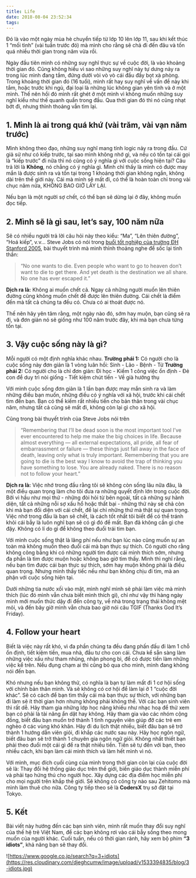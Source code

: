 ```yaml
---
title: Life
date: 2018-08-04 23:52:34
tags:
---
```

Đó là vào một ngày mùa hè chuyển tiếp từ lớp 10 lên lớp 11, sau khi kết thúc 1 “mối tình” (vài tuần trước đó) mà mình cho rằng sẽ chả đi đến đâu và tốn quá nhiều thời gian trong năm vừa rồi.

Ngày đầu tiên mình có những suy nghĩ thực sự về cuộc đời, là vào khoảng thời gian đó. Cũng không hiểu vì sao những suy nghĩ này tự dưng nảy ra trong lúc mình đang tắm, đứng dưới vòi vò vò cái đầu đầy bọt xà phòng. Trong khoảng thời gian đó (16 tuổi), mình rất hay suy nghĩ về vấn đề này khi tắm, hoặc trước khi ngủ, đại loại là những lúc không gian yên tĩnh và ở một mình. Thế nên hồi đó mình rất ghét ở một mình vì không muốn những suy nghĩ kiểu như thế quanh quẩn trong đầu. Qua thời gian đó thì nó cũng nhạt bớt đi, nhưng thỉnh thoảng vẫn tìm lại.

<!-- more -->

## 1. Mình là ai trong quá khứ (vài trăm, vài vạn năm trước)

Mình không theo đạo, những suy nghĩ mang tính logic nảy ra trong đầu. Cứ giả sử như có kiếp trước, tại sao mình không nhớ gì, và nếu có tồn tại cái gọi là “kiếp trước” đi nữa thì nó cũng có ý nghĩa gì với cuộc sống hiện tại? Câu trả lời là **Không**, nó chẳng có ý nghĩa gì. Mình chỉ thấy là mình có được may mắn là được sinh ra và tồn tại trong 1 khoảng thời gian không ngắn, không dài trên thế giới này. Cái mà mình sẽ mất đi, có thể là hoàn toàn chỉ trong vài chục năm nữa, KHÔNG BAO GIỜ LẤY LẠI.

Nếu bạn là một người sợ chết, có thể bạn sẽ dừng lại ở đây, không muốn đọc tiếp.

## 2. Mình sẽ là gì sau, let’s say, 100 năm nữa

Sẽ có nhiều người trả lời câu hỏi này theo kiểu: “Ma”, “Lên thiên đường”, “Hoá kiếp”, v.v...
Steve Jobs có nói trong [buổi tốt nghiệp của trường ĐH Stanford 2005](https://news.stanford.edu/2005/06/14/jobs-061505/), bài thuyết trình mà mình thỉnh thoảng nghe để sốc lại tinh thần:

> “No one wants to die. Even people who want to go to heaven don’t want to die to get there. And yet death is the destination we all share. No one has ever escaped it.”

**Dịch ra là:** Không ai muốn chết cả. Ngay cả những người muốn lên thiên đường cũng không muốn chết để được lên thiên đường. Cái chết là điểm đến mà tất cả chúng ta đều có. Chưa có ai thoát được nó.

Thế nên hãy yên tâm rằng, một ngày nào đó, sớm hay muộn, bạn cũng sẽ ra đi, và đơn giản nó sẽ giống như 100 năm trước đây, khi mà bạn chưa từng tồn tại.

## 3. Vậy cuộc sống này là gì?

Mỗi người có một định nghĩa khác nhau.
**Trường phái 1:** Có người cho là cuộc sống này đơn giản là 1 vòng luân hồi: Sinh - Lão - Bệnh - Tử
**Trường phái 2:** Có người cho là chỉ đơn giản: Đi học - Kiếm 1 công việc ổn định - Đẻ con để duy trì nòi giống - Tiết kiệm chút tiền - Về già hưởng thụ

Với mình cuộc sống đơn giản là 1 lần bạn được may mắn sinh ra và làm những điều bạn muốn, những điều có ý nghĩa với xã hội, trước khi cái chết tìm đến bạn. Bạn có thể kiếm rất nhiều tiền cho bản thân trong vài chục năm, nhưng tất cả cũng sẽ mất đi, không còn lại gì cho xã hội.

Cũng trong bài thuyết trình của Steve Jobs nói trên

> “Remembering that I’ll be dead soon is the most important tool I’ve ever encountered to help me make the big choices in life. Because almost everything — all external expectations, all pride, all fear of embarrassment or failure — these things just fall away in the face of death, leaving only what is truly important. Remembering that you are going to die is the best way I know to avoid the trap of thinking you have something to lose. You are already naked. There is no reason not to follow your heart.”

**Dịch ra là:** Việc nhớ trong đầu rằng tôi sẽ không còn sống lâu nữa đâu, là một điều quan trọng làm cho tôi đưa ra những quyết định lớn trong cuộc đời. Bởi vì hầu như mọi thứ - những đòi hỏi từ bên ngoài, tất cả những sự hãnh diện, tất cả những nỗi sợ xấu hổ hoặc thất bại - những thứ này sẽ chả còn khi mà bạn đối diện với cái chết, để lại chỉ những thứ mà thật sự quan trọng. Việc nhớ trong đầu là bạn sẽ chết, là cách tốt nhất tôi biết để có thể tránh khỏi cái bẫy là luôn nghĩ bạn sẽ có gì đó để mất. Bạn đã không cần gì che đậy. Không có lí do gì để không theo đuổi trái tim bạn.

Với mình cuộc sống thật là lãng phí nếu như bạn lúc nào cũng muốn sự an toàn mà không muốn theo đuổi cái mà bạn thực sự thích. Có người cho rằng không công bằng khi có những người tìm được cái mình thích sớm, nhưng đa phần là tìm được muộn hoặc không bao giờ tìm thấy. Mình thì nghĩ rằng, nếu bạn tìm được cái bạn thực sự thích, sớm hay muộn không phải là điều quan trọng. Nhưng mình thấy tiếc nếu như bạn không chịu đi tìm, mà an phận với cuộc sống hiện tại.

Dưới những tia nước xối vào mặt, mình nghĩ mình sẽ phải làm việc mà mình thích (lúc đó mình vẫn chưa biết mình thích gì), chỉ như vậy thì hàng ngày mình mới muốn thức dậy đi đến công ty, về nhà trong trạng thái không mệt mỏi, và đến bây giờ mình vẫn chưa bao giờ nói câu TGIF (Thanks God It’s Friday).

## 4. Follow your heart

Biết là việc này rất khó, vì đa phần chúng ta đều đang phấn đấu đi làm 1 chỗ ổn định, tiết kiệm tiền, mua nhà, đầu tư cho con cái. Chưa kể sẵn sàng làm những việc xấu như tham nhũng, nhận phong bì, để có được tiền làm những việc kể trên. Nếu đụng chạm ai thì cũng bỏ qua cho mình, mình đang không nói đến bạn.

Khó nhưng nếu bạn không thử, có nghĩa là bạn tự làm mất đi 1 cơ hội sống với chính bản thân mình. Và sẽ không có cơ hội để làm lại ở 1 “cuộc đời khác”. Sẽ có cách để bạn tìm thấy cái mà bạn thực sự thích, với những bạn đi làm sẽ ít thời gian hơn nhưng không phải không thể. Với các bạn sinh viên thì rất dễ. Hãy tham gia những lớp học năng khiếu như nhạc hoạ để thử xem bạn có phải là tài năng ẩn dật hay không. Hãy tham gia vào các nhóm cộng đồng, biết đâu bạn muốn trở thành 1 tình nguyện viên giúp đỡ các trẻ em nghèo ở các vùng khó khăn. Hãy đi du lịch thật nhiều, biết đâu bạn sẽ trở thành 1 hướng dẫn viên giỏi, đi khắp các nước sau này. Hãy học ngôn ngữ, biết đâu bạn sẽ trở thành 1 chuyên gia ngôn ngữ giỏi. Không nhất thiết bạn phải theo đuổi một cái gì để ra thật nhiều tiền. Tiền sẽ tự đến với bạn, theo nhiều cách, khi bạn làm cái mình thích và làm hết mình vì nó.

Với mình, mục đích cuối cùng của mình trong thời gian còn lại của cuộc đời sẽ là: Thay đổi hệ thống giáo dục trên thế giới, biến giáo dục thành miễn phí và phải tạo hứng thú cho người học. Xây dựng các địa điểm học miễn phí cho mọi người trên khắp thế giới. Sẽ không có công ty nào sau Zehitomo mà mình làm thuê cho nữa. Công ty tiếp theo sẽ là **CodersX** trụ sở đặt tại Tokyo.

## 5. Kết

Bài viết này hướng đến các bạn sinh viên, mình rất muốn thay đổi suy nghĩ của thế hệ trẻ Việt Nam, để các bạn không rơi vào cái bẫy sống theo mong muốn của người khác. Cuối tuần, nếu có thời gian rảnh, hãy xem bộ phim **“3 idiots”**, khả năng bạn sẽ thay đổi.

![https://www.google.co.jp/search?q=3+idiots](https://res.cloudinary.com/djeghcumw/image/upload/v1533394835/blog/3-idiots.jpg)
